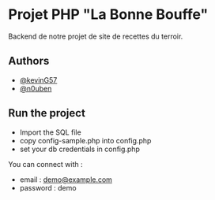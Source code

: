 
# Projet PHP "La Bonne Bouffe"

Backend de notre projet de site de recettes du terroir.


## Authors

- [@kevinG57](https://www.github.com/KevinG57)
- [@n0uben](https://www.github.com/n0uben)

## Run the project

- Import the SQL file
- copy config-sample.php into config.php
- set your db credentials in config.php

You can connect with :
- email :  	demo@example.com
- password : demo



